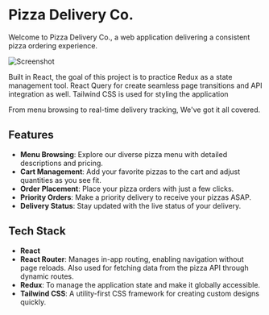 # Pizza Delivery Co.

Welcome to Pizza Delivery Co., a web application delivering a consistent pizza ordering experience.

![Screenshot](/public/screenshot-1.png)

Built in React, the goal of this project is to practice Redux as a state management tool. React Query for create seamless page transitions and API integration as well.
Tailwind CSS is used for styling the application

From menu browsing to real-time delivery tracking, We've got it all covered.

## Features

- **Menu Browsing**: Explore our diverse pizza menu with detailed descriptions and pricing.
- **Cart Management**: Add your favorite pizzas to the cart and adjust quantities as you see fit.
- **Order Placement**: Place your pizza orders with just a few clicks.
- **Priority Orders**: Make a priority delivery to receive your pizzas ASAP.
- **Delivery Status**: Stay updated with the live status of your delivery.

## Tech Stack

- **React**
- **React Router**: Manages in-app routing, enabling navigation without page reloads. Also used for fetching data from the pizza API through dynamic routes.
- **Redux**: To manage the application state and make it globally accessible.
- **Tailwind CSS**: A utility-first CSS framework for creating custom designs quickly.

